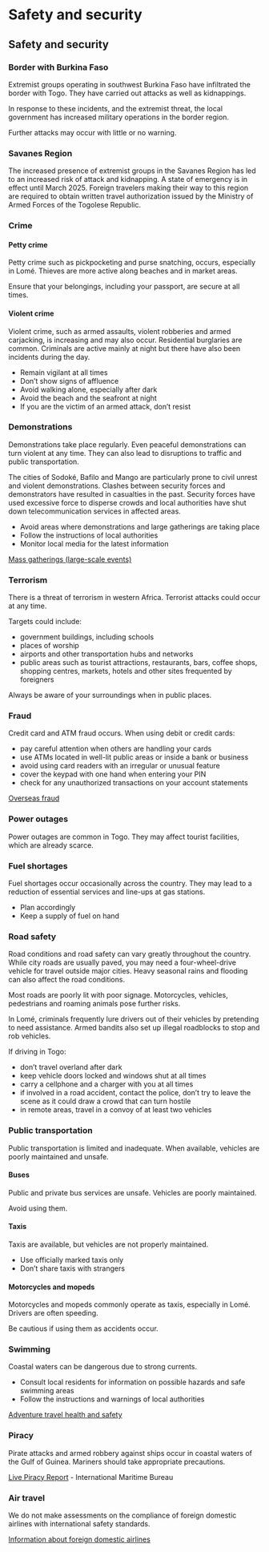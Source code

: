 # Safety and security

## Safety and security

### Border with Burkina Faso

Extremist groups operating in southwest Burkina Faso have infiltrated the border with Togo. They have carried out attacks as well as kidnappings.

In response to these incidents, and the extremist threat, the local government has increased military operations in the border region.

Further attacks may occur with little or no warning.

### Savanes Region

The increased presence of extremist groups in the Savanes Region has led to an increased risk of attack and kidnapping. A state of emergency is in effect until March 2025. Foreign travelers making their way to this region are required to obtain written travel authorization issued by the Ministry of Armed Forces of the Togolese Republic.

### Crime

#### Petty crime

Petty crime such as pickpocketing and purse snatching, occurs, especially in Lomé. Thieves are more active along beaches and in market areas.

Ensure that your belongings, including your passport, are secure at all times.

#### Violent crime

Violent crime, such as armed assaults, violent robberies and armed carjacking, is increasing and may also occur. Residential burglaries are common. Criminals are active mainly at night but there have also been incidents during the day.

* Remain vigilant at all times
* Don’t show signs of affluence
* Avoid walking alone, especially after dark
* Avoid the beach and the seafront at night
* If you are the victim of an armed attack, don’t resist

### Demonstrations

Demonstrations take place regularly. Even peaceful demonstrations can turn violent at any time. They can also lead to disruptions to traffic and public transportation.

The cities of Sodoké, Bafilo and Mango are particularly prone to civil unrest and violent demonstrations. Clashes between security forces and demonstrators have resulted in casualties in the past. Security forces have used excessive force to disperse crowds and local authorities have shut down telecommunication services in affected areas.

* Avoid areas where demonstrations and large gatherings are taking place
* Follow the instructions of local authorities
* Monitor local media for the latest information

[Mass gatherings (large-scale events)](https://travel.gc.ca/travelling/health-safety/mass-gatherings)

### Terrorism

There is a threat of terrorism in western Africa. Terrorist attacks could occur at any time.

Targets could include:

* government buildings, including schools
* places of worship
* airports and other transportation hubs and networks
* public areas such as tourist attractions, restaurants, bars, coffee shops, shopping centres, markets, hotels and other sites frequented by foreigners

Always be aware of your surroundings when in public places.

### Fraud

Credit card and ATM fraud occurs. When using debit or credit cards:

* pay careful attention when others are handling your cards
* use ATMs located in well-lit public areas or inside a bank or business
* avoid using card readers with an irregular or unusual feature
* cover the keypad with one hand when entering your PIN
* check for any unauthorized transactions on your account statements

[Overseas fraud](https://travel.gc.ca/travelling/health-safety/overseas-fraud)

### Power outages

Power outages are common in Togo. They may affect tourist facilities, which are already scarce.

### Fuel shortages

Fuel shortages occur occasionally across the country. They may lead to a reduction of essential services and line-ups at gas stations.

* Plan accordingly
* Keep a supply of fuel on hand

### Road safety

Road conditions and road safety can vary greatly throughout the country. While city roads are usually paved, you may need a four-wheel-drive vehicle for travel outside major cities. Heavy seasonal rains and flooding can also affect the road conditions.

Most roads are poorly lit with poor signage. Motorcycles, vehicles, pedestrians and roaming animals pose further risks.

In Lomé, criminals frequently lure drivers out of their vehicles by pretending to need assistance. Armed bandits also set up illegal roadblocks to stop and rob vehicles.

If driving in Togo:

* don’t travel overland after dark
* keep vehicle doors locked and windows shut at all times
* carry a cellphone and a charger with you at all times
* if involved in a road accident, contact the police, don’t try to leave the scene as it could draw a crowd that can turn hostile
* in remote areas, travel in a convoy of at least two vehicles

### Public transportation

Public transportation is limited and inadequate. When available, vehicles are poorly maintained and unsafe.

#### Buses

Public and private bus services are unsafe. Vehicles are poorly maintained.

Avoid using them.

#### Taxis

Taxis are available, but vehicles are not properly maintained.

* Use officially marked taxis only
* Don’t share taxis with strangers

#### Motorcycles and mopeds

Motorcycles and mopeds commonly operate as taxis, especially in Lomé. Drivers are often speeding.

Be cautious if using them as accidents occur.

### Swimming

Coastal waters can be dangerous due to strong currents.

* Consult local residents for information on possible hazards and safe swimming areas
* Follow the instructions and warnings of local authorities

[Adventure travel health and safety](https://travel.gc.ca/travelling/health-safety/adventure-travellers)

### Piracy

Pirate attacks and armed robbery against ships occur in coastal waters of the Gulf of Guinea. Mariners should take appropriate precautions.

[Live Piracy Report](https://icc-ccs.org/) - International Maritime Bureau

### Air travel

We do not make assessments on the compliance of foreign domestic airlines with international safety standards.

[Information about foreign domestic airlines](https://travel.gc.ca/air/in-flight-safety#other)